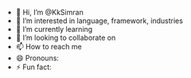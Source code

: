 - 👋 Hi, I’m @KkSimran
- 👀 I’m interested in language, framework, industries
- 🌱 I’m currently learning 
- 💞️ I’m looking to collaborate on
- 📫 How to reach me 
- 😄 Pronouns:
- ⚡ Fun fact: 

<!---
KkSimran/KkSimran is a ✨ special ✨ repository because its `README.md` (this file) appears on your GitHub profile.
You can click the Preview link to take a look at your changes.
--->
